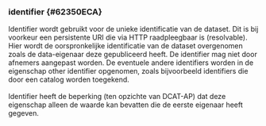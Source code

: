### identifier {#62350ECA}
Identifier wordt gebruikt voor de unieke identificatie van de dataset. Dit is bij voorkeur een persistente URI die via HTTP raadpleegbaar is (resolvable). Hier wordt de oorspronkelijke identificatie van de dataset overgenomen zoals de data-eigenaar deze gepubliceerd heeft. De identifier mag niet door afnemers aangepast worden.
De eventuele andere identifiers worden in de eigenschap other identifier opgenomen, zoals bijvoorbeeld identifiers die door een catalog worden toegekend.
<br/>
<br/>
Identifier heeft de beperking (ten opzichte van DCAT-AP) dat deze eigenschap alleen de waarde kan bevatten die de eerste eigenaar heeft gegeven.
